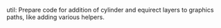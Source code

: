 util: Prepare code for addition of cylinder and equirect layers to graphics
paths, like adding various helpers.
